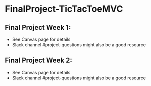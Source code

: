 # FinalProject-TicTacToeMVC

## Final Project Week 1:
- See Canvas page for details
- Slack channel #project-questions might also be a good resource

## Final Project Week 2:
- See Canvas page for details
- Slack channel #project-questions might also be a good resource
